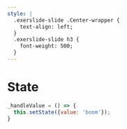 ```yaml
---
style: |
  .exerslide-slide .Center-wrapper {
    text-align: left;
  }
  .exerslide-slide h3 {
    font-weight: 500;
  }
---
```


# State

```javascript
_handleValue = () => {
  this.setState({value: 'boom'});
}
```
